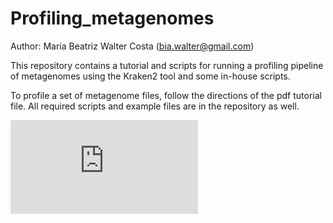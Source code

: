 # Profiling_metagenomes
Author: Maria Beatriz Walter Costa (bia.walter@gmail.com)

This repository contains a tutorial and scripts for running a profiling pipeline of metagenomes using the Kraken2 tool and some in-house scripts. 

To profile a set of metagenome files, follow the directions of the pdf tutorial file. All required scripts and example files are in the repository as well. 

![Pipeline in graphical form](https://github.com/waltercostamb/Profiling_metagenomes/blob/master/workflow-aquifers-reviewed_03-09-18.pdf)
